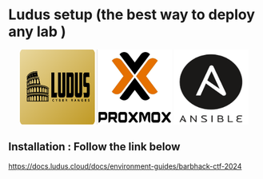 # Ludus setup (the best way to deploy any lab )

<div align="center">
  <img alt="vagrant" width="150" height="150" src="./img/icon_ludus.png">
  <img alt="icon_vwmare" width="150"  height="150" src="./img/icon_proxmox.png">
  <img alt="icon_ansible" width="150"  height="150" src="./img/icon_ansible.png">
</div>

## Installation : Follow the link below

https://docs.ludus.cloud/docs/environment-guides/barbhack-ctf-2024
